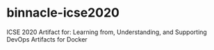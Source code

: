 # binnacle-icse2020
ICSE 2020 Artifact for: Learning from, Understanding, and Supporting DevOps Artifacts for Docker
